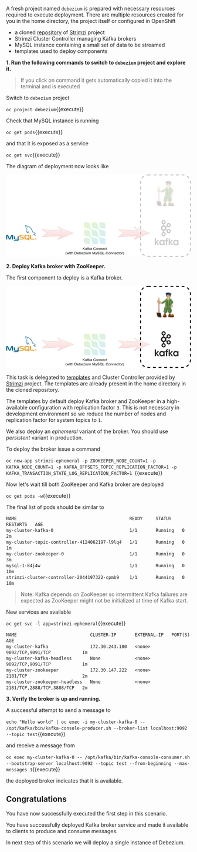 A fresh project named `debezium` is prepared with necessary resources required to execute deployment.
There are multiple resources created for you in the home directory, the project itself or configured in OpenShift
* a cloned [repository](https://github.com/strimzi/strimzi) of [Strimzi](http://strimzi.io) project
* Strimzi Cluster Controller managing Kafka brokers
* MySQL instance containing a small set of data to be streamed
* templates used to deploy components

**1. Run the following commands to switch to `debezium` project and explore it.**
> If you click on command it gets automatically copied it into the terminal and is executed

Switch to `debezium` project

``oc project debezium``{{execute}}

Check that MySQL instance is running

``oc get pods``{{execute}}

and that it is exposed as a service

``oc get svc``{{execute}}

The diagram of deployment now looks like

![Empty deployment](../../assets/middleware/debezium-getting-started/deployment-step-0.png)

**2. Deploy Kafka broker with ZooKeeper.**

The first component to deploy is a Kafka broker.

![Broker deployment](../../assets/middleware/debezium-getting-started/deployment-step-1.png)

This task is delegated to [templates](https://github.com/strimzi/strimzi/tree/0.3.0/examples/templates/cluster-controller) and Cluster Controller provided by [Strimzi](http://strimzi.io/) project.
The templates are already present in the home directory in the cloned repository.

The templates by default deploy Kafka broker and ZooKeeper in a high-available configuration with replication factor `3`.
This is not necessary in development environment so we reduce the number of nodes and replication factor for system topics to `1`.

We also deploy an *ephemeral* variant of the broker.
You should use *persistent* variant in production.

To deploy the broker issue a command

``oc new-app strimzi-ephemeral -p ZOOKEEPER_NODE_COUNT=1 -p KAFKA_NODE_COUNT=1 -p KAFKA_OFFSETS_TOPIC_REPLICATION_FACTOR=1 -p KAFKA_TRANSACTION_STATE_LOG_REPLICATION_FACTOR=1
``{{execute}}

Now let's wait till both ZooKeeper and Kafka broker are deployed

``oc get pods -w``{{execute}}

The final list of pods should be similar to

    NAME                                           READY     STATUS    RESTARTS   AGE
    my-cluster-kafka-0                             1/1       Running   0          2m
    my-cluster-topic-controller-4124062197-l9lq4   1/1       Running   0          1m
    my-cluster-zookeeper-0                         1/1       Running   0          3m
    mysql-1-84j4w                                  1/1       Running   0          10m
    strimzi-cluster-controller-2044197322-cpmb9    1/1       Running   0          10m

> Note: Kafka depends on ZooKeeper so intermittent Kafka failures are expected as ZooKeeper might not be initialized at time of Kafka start.

New services are available

``oc get svc -l app=strimzi-ephemeral``{{execute}}

    NAME                            CLUSTER-IP       EXTERNAL-IP   PORT(S)                      AGE
    my-cluster-kafka                172.30.243.180   <none>        9092/TCP,9091/TCP            1m
    my-cluster-kafka-headless       None             <none>        9092/TCP,9091/TCP            1m
    my-cluster-zookeeper            172.30.147.222   <none>        2181/TCP                     2m
    my-cluster-zookeeper-headless   None             <none>        2181/TCP,2888/TCP,3888/TCP   2m

**3. Verify the broker is up and running.**

A successful attempt to send a message to

``echo "Hello world" | oc exec -i my-cluster-kafka-0 -- /opt/kafka/bin/kafka-console-producer.sh --broker-list localhost:9092 --topic test``{{execute}}

and receive a message from

``oc exec my-cluster-kafka-0 -- /opt/kafka/bin/kafka-console-consumer.sh --bootstrap-server localhost:9092 --topic test --from-beginning --max-messages 1``{{execute}}

the deployed broker indicates that it is available.

## Congratulations

You have now successfully executed the first step in this scenario. 

You have successfully deployed Kafka broker service and made it available to clients to produce and consume messages.

In next step of this scenario we will deploy a single instance of Debezium.
